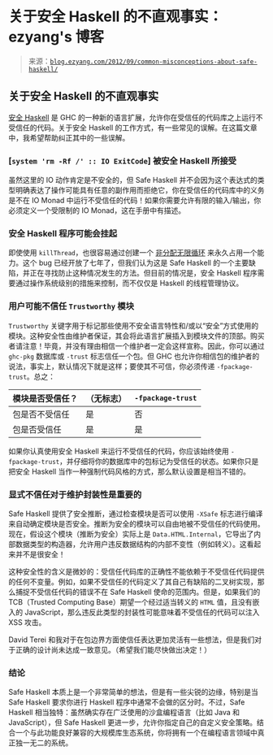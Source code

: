 <!--yml

分类：未分类

日期：2024-07-01 18:17:27

-->

# 关于安全 Haskell 的不直观事实：ezyang's 博客

> 来源：[`blog.ezyang.com/2012/09/common-misconceptions-about-safe-haskell/`](http://blog.ezyang.com/2012/09/common-misconceptions-about-safe-haskell/)

## 关于安全 Haskell 的不直观事实

[安全 Haskell](http://www.haskell.org/ghc/docs/7.4.2/html/users_guide/safe-haskell.html) 是 GHC 的一种新的语言扩展，允许你在受信任的代码库之上运行不受信任的代码。关于安全 Haskell 的工作方式，有一些常见的误解。在这篇文章中，我希望帮助纠正其中的一些误解。

### [`system 'rm -Rf /' :: IO ExitCode`] 被安全 Haskell 所接受

虽然这里的 IO 动作肯定是不安全的，但 Safe Haskell 并不会因为这个表达式的类型明确表达了操作可能具有任意的副作用而拒绝它，你在受信任的代码库中的义务是不在 IO Monad 中运行不受信任的代码！如果你需要允许有限的输入/输出，你必须定义一个受限制的 IO Monad，这在手册中有描述。

### 安全 Haskell 程序可能会挂起

即使使用 `killThread`，也很容易通过创建一个 [非分配无限循环](http://hackage.haskell.org/trac/ghc/ticket/367) 来永久占用一个能力。这个 bug 已经开放了七年了，但我们认为这是 Safe Haskell 的一个主要缺陷，并正在寻找防止这种情况发生的方法。但目前的情况是，安全 Haskell 程序需要通过操作系统级别的措施来控制，而不仅仅是 Haskell 的线程管理协议。

### 用户可能不信任 `Trustworthy` 模块

`Trustworthy` 关键字用于标记那些使用不安全语言特性和/或以“安全”方式使用的模块。这种安全性由维护者保证，其会将此语言扩展插入到模块文件的顶部。购买者请注意！毕竟，并没有理由相信一个维护者一定会这样宣称。因此，你可以通过 `ghc-pkg` 数据库或 `-trust` 标志信任一个包。但 GHC 也允许你相信包的维护者的说法，事实上，默认情况下就是这样；要使其不可信，你必须传递 `-fpackage-trust`。总之：

| 模块是否受信任？ | （无标志） | `-fpackage-trust` |
| --- | --- | --- |
| 包是否不受信任 | 是 | 否 |
| 包是否受信任 | 是 | 是 |

如果你认真使用安全 Haskell 来运行不受信任的代码，你应该始终使用 `-fpackage-trust`，并仔细将你的数据库中的包标记为受信任的状态。如果你只是把安全 Haskell 当作一种强制代码风格的方式，那么默认设置是相当不错的。

### 显式不信任对于维护封装性是重要的

Safe Haskell 提供了安全推断，通过检查模块是否可以使用 `-XSafe` 标志进行编译来自动确定模块是否安全。推断为安全的模块可以自由地被不受信任的代码使用。现在，假设这个模块（推断为安全）实际上是 `Data.HTML.Internal`，它导出了内部数据类型的构造器，允许用户违反数据结构的内部不变性（例如转义）。这看起来并不是很安全！

这种安全性的含义是微妙的：受信任代码库的正确性不能依赖于不受信任代码提供的任何不变量。例如，如果不受信任的代码定义了其自己有缺陷的二叉树实现，那么捕捉不受信任代码的错误不在 Safe Haskell 使命的范围内。但是，如果我们的 TCB（Trusted Computing Base）期望一个经过适当转义的 `HTML` 值，且没有嵌入的 JavaScript，那么违反此类型的封装性可能意味着不受信任的代码可以注入 XSS 攻击。

David Terei 和我对于在包边界方面使信任表达更加灵活有一些想法，但是我们对于正确的设计尚未达成一致意见。（希望我们能尽快做出决定！）

### 结论

Safe Haskell 本质上是一个非常简单的想法，但是有一些尖锐的边缘，特别是当 Safe Haskell 要求你进行 Haskell 程序中通常不会做的区分时。不过，Safe Haskell 相当独特：虽然确实存在广泛使用的沙盒编程语言（比如 Java 和 JavaScript），但 Safe Haskell 更进一步，允许你指定自己的自定义安全策略。结合一个与此功能良好兼容的大规模库生态系统，你将拥有一个在编程语言领域中真正独一无二的系统。

